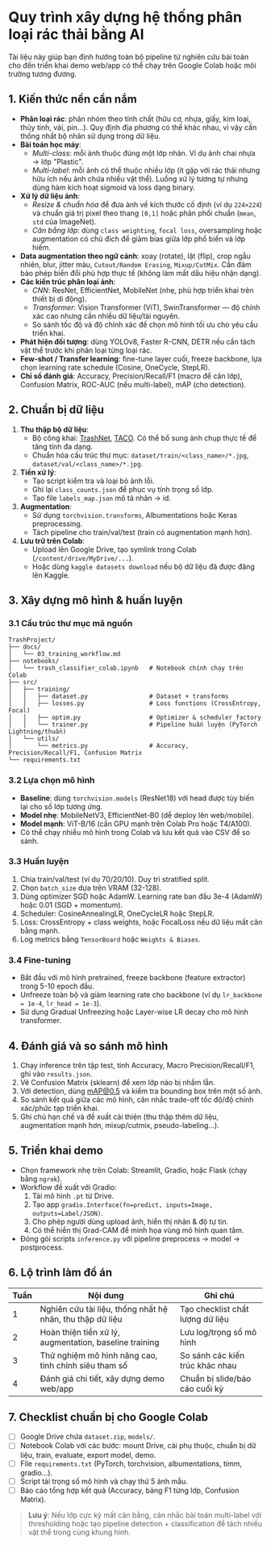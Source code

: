 # Quy trình xây dựng hệ thống phân loại rác thải bằng AI

Tài liệu này giúp bạn định hướng toàn bộ pipeline từ nghiên cứu bài toán cho đến triển khai demo web/app có thể chạy trên Google Colab hoặc môi trường tương đương.

## 1. Kiến thức nền cần nắm

- **Phân loại rác**: phân nhóm theo tính chất (hữu cơ, nhựa, giấy, kim loại, thủy tinh, vải, pin...). Quy định địa phương có thể khác nhau, vì vậy cần thống nhất bộ nhãn sử dụng trong dữ liệu.
- **Bài toán học máy**:
  - *Multi-class*: mỗi ảnh thuộc đúng một lớp nhãn. Ví dụ ảnh chai nhựa → lớp "Plastic".
  - *Multi-label*: mỗi ảnh có thể thuộc nhiều lớp (ít gặp với rác thải nhưng hữu ích nếu ảnh chứa nhiều vật thể). Luồng xử lý tương tự nhưng dùng hàm kích hoạt sigmoid và loss dạng binary.
- **Xử lý dữ liệu ảnh**:
  - *Resize & chuẩn hóa* để đưa ảnh về kích thước cố định (ví dụ `224×224`) và chuẩn giá trị pixel theo thang `[0,1]` hoặc phân phối chuẩn (`mean`, `std` của ImageNet).
  - *Cân bằng lớp*: dùng `class weighting`, `focal loss`, oversampling hoặc augmentation có chủ đích để giảm bias giữa lớp phổ biến và lớp hiếm.
- **Data augmentation theo ngữ cảnh**: xoay (rotate), lật (flip), crop ngẫu nhiên, blur, jitter màu, `Cutout/Random Erasing`, `Mixup/CutMix`. Cần đảm bảo phép biến đổi phù hợp thực tế (không làm mất dấu hiệu nhận dạng).
- **Các kiến trúc phân loại ảnh**:
  - *CNN*: ResNet, EfficientNet, MobileNet (nhẹ, phù hợp triển khai trên thiết bị di động).
  - *Transformer*: Vision Transformer (ViT), SwinTransformer — độ chính xác cao nhưng cần nhiều dữ liệu/tài nguyên.
  - So sánh tốc độ và độ chính xác để chọn mô hình tối ưu cho yêu cầu triển khai.
- **Phát hiện đối tượng**: dùng YOLOv8, Faster R-CNN, DETR nếu cần tách vật thể trước khi phân loại từng loại rác.
- **Few-shot / Transfer learning**: fine-tune layer cuối, freeze backbone, lựa chọn learning rate schedule (Cosine, OneCycle, StepLR).
- **Chỉ số đánh giá**: Accuracy, Precision/Recall/F1 (macro để cân lớp), Confusion Matrix, ROC-AUC (nếu multi-label), mAP (cho detection).

## 2. Chuẩn bị dữ liệu

1. **Thu thập bộ dữ liệu**:
   - Bộ công khai: [TrashNet](https://github.com/garythung/trashnet), [TACO](https://github.com/pedropro/TACO). Có thể bổ sung ảnh chụp thực tế để tăng tính đa dạng.
   - Chuẩn hóa cấu trúc thư mục: `dataset/train/<class_name>/*.jpg`, `dataset/val/<class_name>/*.jpg`.
2. **Tiền xử lý**:
   - Tạo script kiểm tra và loại bỏ ảnh lỗi.
   - Ghi lại `class_counts.json` để phục vụ tính trọng số lớp.
   - Tạo file `labels_map.json` mô tả nhãn → id.
3. **Augmentation**:
   - Sử dụng `torchvision.transforms`, Albumentations hoặc Keras preprocessing.
   - Tách pipeline cho train/val/test (train có augmentation mạnh hơn).
4. **Lưu trữ trên Colab**:
   - Upload lên Google Drive, tạo symlink trong Colab (`/content/drive/MyDrive/...`).
   - Hoặc dùng `kaggle datasets download` nếu bộ dữ liệu đã được đăng lên Kaggle.

## 3. Xây dựng mô hình & huấn luyện

### 3.1 Cấu trúc thư mục mã nguồn

```
TrashProject/
├── docs/
│   └── 03_training_workflow.md
├── notebooks/
│   └── trash_classifier_colab.ipynb   # Notebook chính chạy trên Colab
├── src/
│   ├── training/
│   │   ├── dataset.py                 # Dataset + transforms
│   │   ├── losses.py                  # Loss functions (CrossEntropy, Focal)
│   │   ├── optim.py                   # Optimizer & scheduler factory
│   │   └── trainer.py                 # Pipeline huấn luyện (PyTorch Lightning/thuần)
│   └── utils/
│       └── metrics.py                 # Accuracy, Precision/Recall/F1, Confusion Matrix
└── requirements.txt
```

### 3.2 Lựa chọn mô hình

- **Baseline**: dùng `torchvision.models` (ResNet18) với head được tùy biến lại cho số lớp tương ứng.
- **Model nhẹ**: MobileNetV3, EfficientNet-B0 (dễ deploy lên web/mobile).
- **Model mạnh**: ViT-B/16 (cần GPU mạnh trên Colab Pro hoặc T4/A100).
- Có thể chạy nhiều mô hình trong Colab và lưu kết quả vào CSV để so sánh.

### 3.3 Huấn luyện

1. Chia train/val/test (ví dụ 70/20/10). Duy trì stratified split.
2. Chọn `batch_size` dựa trên VRAM (32-128).
3. Dùng optimizer SGD hoặc AdamW. Learning rate ban đầu 3e-4 (AdamW) hoặc 0.01 (SGD + momentum).
4. Scheduler: CosineAnnealingLR, OneCycleLR hoặc StepLR.
5. Loss: CrossEntropy + class weights, hoặc FocalLoss nếu dữ liệu mất cân bằng mạnh.
6. Log metrics bằng `TensorBoard` hoặc `Weights & Biases`.

### 3.4 Fine-tuning

- Bắt đầu với mô hình pretrained, freeze backbone (feature extractor) trong 5-10 epoch đầu.
- Unfreeze toàn bộ và giảm learning rate cho backbone (ví dụ `lr_backbone = 1e-4`, `lr_head = 1e-3`).
- Sử dụng Gradual Unfreezing hoặc Layer-wise LR decay cho mô hình transformer.

## 4. Đánh giá và so sánh mô hình

1. Chạy inference trên tập test, tính Accuracy, Macro Precision/Recall/F1, ghi vào `results.json`.
2. Vẽ Confusion Matrix (sklearn) để xem lớp nào bị nhầm lẫn.
3. Với detection, dùng mAP@0.5 và kiểm tra bounding box trên một số ảnh.
4. So sánh kết quả giữa các mô hình, cân nhắc trade-off tốc độ/độ chính xác/phức tạp triển khai.
5. Ghi chú hạn chế và đề xuất cải thiện (thu thập thêm dữ liệu, augmentation mạnh hơn, mixup/cutmix, pseudo-labeling...).

## 5. Triển khai demo

- Chọn framework nhẹ trên Colab: Streamlit, Gradio, hoặc Flask (chạy bằng `ngrok`).
- Workflow đề xuất với Gradio:
  1. Tải mô hình `.pt` từ Drive.
  2. Tạo app `gradio.Interface(fn=predict, inputs=Image, outputs=Label/JSON)`.
  3. Cho phép người dùng upload ảnh, hiển thị nhãn & độ tự tin.
  4. Có thể hiển thị Grad-CAM để minh họa vùng mô hình quan tâm.
- Đóng gói scripts `inference.py` với pipeline preprocess → model → postprocess.

## 6. Lộ trình làm đồ án

| Tuần | Nội dung | Ghi chú |
|------|----------|---------|
| 1 | Nghiên cứu tài liệu, thống nhất hệ nhãn, thu thập dữ liệu | Tạo checklist chất lượng dữ liệu |
| 2 | Hoàn thiện tiền xử lý, augmentation, baseline training | Lưu log/trọng số mô hình |
| 3 | Thử nghiệm mô hình nâng cao, tinh chỉnh siêu tham số | So sánh các kiến trúc khác nhau |
| 4 | Đánh giá chi tiết, xây dựng demo web/app | Chuẩn bị slide/báo cáo cuối kỳ |

## 7. Checklist chuẩn bị cho Google Colab

- [ ] Google Drive chứa `dataset.zip`, `models/`.
- [ ] Notebook Colab với các bước: mount Drive, cài phụ thuộc, chuẩn bị dữ liệu, train, evaluate, export model, demo.
- [ ] File `requirements.txt` (PyTorch, torchvision, albumentations, timm, gradio...).
- [ ] Script tải trọng số mô hình và chạy thử 5 ảnh mẫu.
- [ ] Báo cáo tổng hợp kết quả (Accuracy, bảng F1 từng lớp, Confusion Matrix).

> **Lưu ý**: Nếu lớp cực kỳ mất cân bằng, cân nhắc bài toán multi-label với thresholding hoặc tạo pipeline detection + classification để tách nhiều vật thể trong cùng khung hình.

